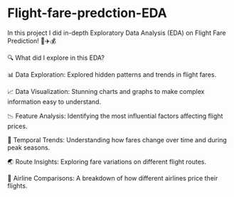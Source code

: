 # Flight-fare-predction-EDA
 In this project I did in-depth Exploratory Data Analysis (EDA) on Flight Fare Prediction! 🚀✈️💰 
 
 🔍 What did I explore in this EDA?
 
📊 Data Exploration: Explored hidden patterns and trends in flight fares.

📈 Data Visualization: Stunning charts and graphs to make complex information easy to understand.

📉 Feature Analysis: Identifying the most influential factors affecting flight prices.

📆 Temporal Trends: Understanding how fares change over time and during peak seasons.

🌏 Route Insights: Exploring fare variations on different flight routes.

🏢 Airline Comparisons: A breakdown of how different airlines price their flights.

